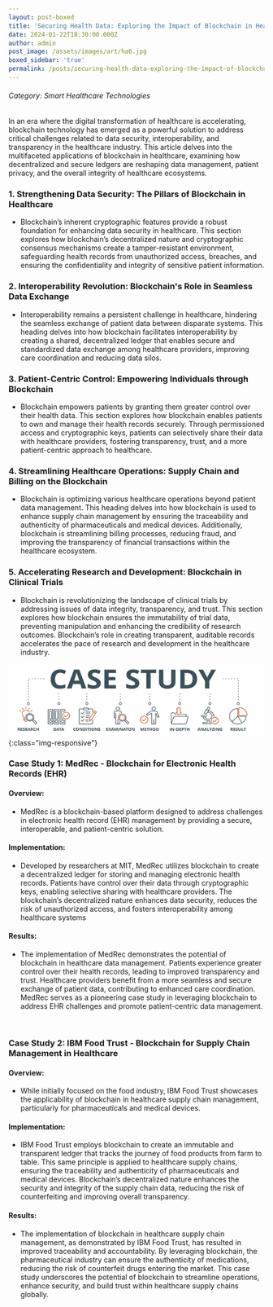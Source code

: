 ```yaml
---
layout: post-boxed
title: 'Securing Health Data: Exploring the Impact of Blockchain in Healthcare'
date: 2024-01-22T18:30:00.000Z
author: admin
post_image: /assets/images/art/ha6.jpg
boxed_sidebar: 'true'
permalink: /posts/securing-health-data-exploring-the-impact-of-blockchain-in-healthcare
---
```


###### Category: Smart Healthcare Technologies

In an era where the digital transformation of healthcare is accelerating, blockchain technology has emerged as a powerful solution to address critical challenges related to data security, interoperability, and transparency in the healthcare industry. This article delves into the multifaceted applications of blockchain in healthcare, examining how decentralized and secure ledgers are reshaping data management, patient privacy, and the overall integrity of healthcare ecosystems.

### 1. Strengthening Data Security: The Pillars of Blockchain in Healthcare

* Blockchain’s inherent cryptographic features provide a robust foundation for enhancing data security in healthcare. This section explores how blockchain’s decentralized nature and cryptographic consensus mechanisms create a tamper-resistant environment, safeguarding health records from unauthorized access, breaches, and ensuring the confidentiality and integrity of sensitive patient information.

### 2. Interoperability Revolution: Blockchain's Role in Seamless Data Exchange

* Interoperability remains a persistent challenge in healthcare, hindering the seamless exchange of patient data between disparate systems. This heading delves into how blockchain facilitates interoperability by creating a shared, decentralized ledger that enables secure and standardized data exchange among healthcare providers, improving care coordination and reducing data silos.

### 3. Patient-Centric Control: Empowering Individuals through Blockchain

* Blockchain empowers patients by granting them greater control over their health data. This section explores how blockchain enables patients to own and manage their health records securely. Through permissioned access and cryptographic keys, patients can selectively share their data with healthcare providers, fostering transparency, trust, and a more patient-centric approach to healthcare.

### 4. Streamlining Healthcare Operations: Supply Chain and Billing on the Blockchain

* Blockchain is optimizing various healthcare operations beyond patient data management. This heading delves into how blockchain is used to enhance supply chain management by ensuring the traceability and authenticity of pharmaceuticals and medical devices. Additionally, blockchain is streamlining billing processes, reducing fraud, and improving the transparency of financial transactions within the healthcare ecosystem.

### 5. Accelerating Research and Development: Blockchain in Clinical Trials

* Blockchain is revolutionizing the landscape of clinical trials by addressing issues of data integrity, transparency, and trust. This section explores how blockchain ensures the immutability of trial data, preventing manipulation and enhancing the credibility of research outcomes. Blockchain’s role in creating transparent, auditable records accelerates the pace of research and development in the healthcare industry.

![Image Using Kramdown](/assets/images/art/case.png){:class="img-responsive"}

### Case Study 1: MedRec - Blockchain for Electronic Health Records (EHR)

#### Overview:

* MedRec is a blockchain-based platform designed to address challenges in electronic health record (EHR) management by providing a secure, interoperable, and patient-centric solution.

#### Implementation:

* Developed by researchers at MIT, MedRec utilizes blockchain to create a decentralized ledger for storing and managing electronic health records. Patients have control over their data through cryptographic keys, enabling selective sharing with healthcare providers. The blockchain’s decentralized nature enhances data security, reduces the risk of unauthorized access, and fosters interoperability among healthcare systems

#### Results:

* The implementation of MedRec demonstrates the potential of blockchain in healthcare data management. Patients experience greater control over their health records, leading to improved transparency and trust. Healthcare providers benefit from a more seamless and secure exchange of patient data, contributing to enhanced care coordination. MedRec serves as a pioneering case study in leveraging blockchain to address EHR challenges and promote patient-centric data management.

<br>

### Case Study 2: IBM Food Trust - Blockchain for Supply Chain Management in Healthcare

#### Overview:

* While initially focused on the food industry, IBM Food Trust showcases the applicability of blockchain in healthcare supply chain management, particularly for pharmaceuticals and medical devices.

#### Implementation:

* IBM Food Trust employs blockchain to create an immutable and transparent ledger that tracks the journey of food products from farm to table. This same principle is applied to healthcare supply chains, ensuring the traceability and authenticity of pharmaceuticals and medical devices. Blockchain’s decentralized nature enhances the security and integrity of the supply chain data, reducing the risk of counterfeiting and improving overall transparency.

#### Results:

* The implementation of blockchain in healthcare supply chain management, as demonstrated by IBM Food Trust, has resulted in improved traceability and accountability. By leveraging blockchain, the pharmaceutical industry can ensure the authenticity of medications, reducing the risk of counterfeit drugs entering the market. This case study underscores the potential of blockchain to streamline operations, enhance security, and build trust within healthcare supply chains globally.
